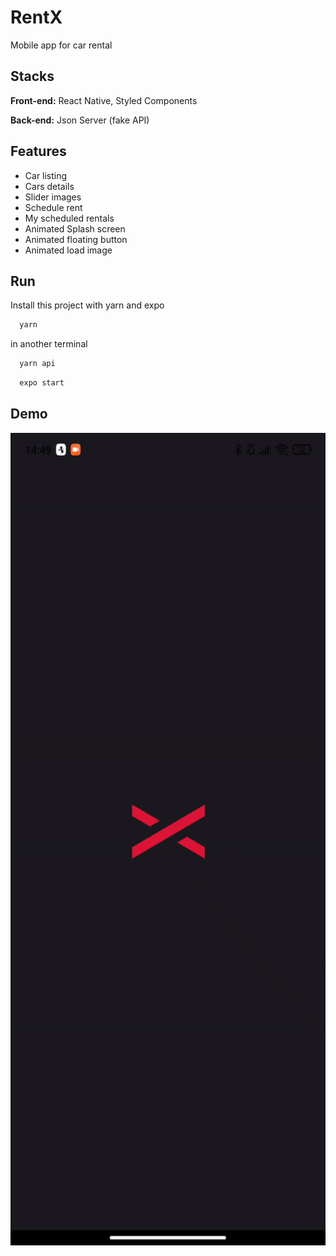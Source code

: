# RentX

Mobile app for car rental

## Stacks

**Front-end:** React Native, Styled Components

**Back-end:** Json Server (fake API)

## Features

- Car listing
- Cars details
- Slider images
- Schedule rent
- My scheduled rentals
- Animated Splash screen
- Animated floating button
- Animated load image

## Run

Install this project with yarn and expo

```bash
  yarn
```

in another terminal

```bash
  yarn api
```

```bash
  expo start
```

## Demo

<p align="center">
  <img width="600" height="1300" src="assets/to_readme/demo.gif" >
</p>
